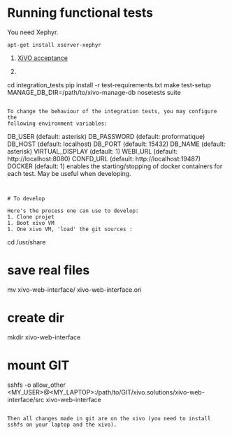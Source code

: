 # Running functional tests

You need Xephyr.

    apt-get install xserver-xephyr 

1. [XiVO acceptance](https://gitlab.com/xivo.solutions/xivo-acceptance)
2. ```
cd integration_tests
pip install -r test-requirements.txt
make test-setup MANAGE_DB_DIR=/path/to/xivo-manage-db
nosetests suite
```

To change the behaviour of the integration tests, you may configure the
following environment variables:

```
DB_USER (default: asterisk)
DB_PASSWORD (default: proformatique)
DB_HOST (default: localhost)
DB_PORT (default: 15432)
DB_NAME (default: asterisk)
VIRTUAL_DISPLAY (default: 1)
WEBI_URL (default: http://localhost:8080)
CONFD_URL (default: http://localhost:19487)
DOCKER (default: 1) enables the starting/stopping of docker containers for each
    test. May be useful when developing.
```


# To develop

Here's the process one can use to develop:
1. Clone projet
1. Boot xivo VM
1. One xivo VM, 'load' the git sources :
```
cd /usr/share
# save real files
mv xivo-web-interface/ xivo-web-interface.ori
# create dir
mkdir xivo-web-interface
# mount GIT
sshfs -o allow_other <MY_USER>@<MY_LAPTOP>:/path/to/GIT/xivo.solutions/xivo-web-interface/src xivo-web-interface
```

Then all changes made in git are on the xivo (you need to install sshfs on your laptop and the xivo).

